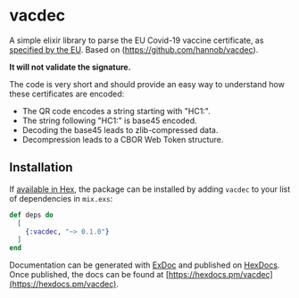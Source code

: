 # vacdec

A simple elixir library to parse the EU Covid-19 vaccine certificate, as [specified by the EU](https://ec.europa.eu/health/ehealth/covid-19_en).
Based on (https://github.com/hannob/vacdec).

**It will not validate the signature.**

The code is very short and should provide an easy way to understand
how these certificates are encoded:

* The QR code encodes a string starting with "HC1:".
* The string following "HC1:" is base45 encoded.
* Decoding the base45 leads to zlib-compressed data.
* Decompression leads to a CBOR Web Token structure.


## Installation

If [available in Hex](https://hex.pm/docs/publish), the package can be installed
by adding `vacdec` to your list of dependencies in `mix.exs`:

```elixir
def deps do
  [
    {:vacdec, "~> 0.1.0"}
  ]
end
```

Documentation can be generated with [ExDoc](https://github.com/elixir-lang/ex_doc)
and published on [HexDocs](https://hexdocs.pm). Once published, the docs can
be found at [https://hexdocs.pm/vacdec](https://hexdocs.pm/vacdec).

